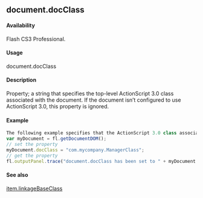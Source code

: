 ## document.docClass

#### Availability

Flash CS3 Professional.

#### Usage

document.docClass

#### Description

Property; a string that specifies the top-level ActionScript 3.0 class associated with the document. If the document isn’t configured to use ActionScript 3.0, this property is ignored.

#### Example

```javascript
The following example specifies that the ActionScript 3.0 class associated with the document is com.mycompany.ManagerClass, which is defined in com/mycompany/ManagerClass.as:
var myDocument = fl.getDocumentDOM();
// set the property
myDocument.docClass = "com.mycompany.ManagerClass";
// get the property
fl.outputPanel.trace("document.docClass has been set to " + myDocument.docClass);

```
#### See also

[item.linkageBaseClass](#_bookmark667)
